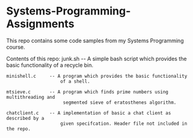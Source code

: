 # Systems-Programming-Assignments
This repo contains some code samples from my Systems Programming course.


Contents of this repo:
    junk.sh         -- A simple bash script which provides the basic functionality
                        of a recycle bin.

    minishell.c     -- A program which provides the basic functionality
                        of a shell.

    mtsieve.c       -- A program which finds prime numbers using multithreading and
                         segmented sieve of eratosthenes algorithm.

    chatclient.c    -- A implementation of basic a chat client as described by a
                        given specifcation. Header file not included in the repo.
